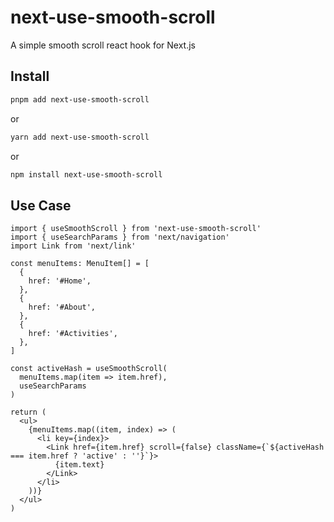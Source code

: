 # next-use-smooth-scroll

A simple smooth scroll react hook for Next.js

## Install

```bash
pnpm add next-use-smooth-scroll
```
or

```bash
yarn add next-use-smooth-scroll
```

or

```bash
npm install next-use-smooth-scroll
```

## Use Case

```tsx
import { useSmoothScroll } from 'next-use-smooth-scroll'
import { useSearchParams } from 'next/navigation'
import Link from 'next/link'

const menuItems: MenuItem[] = [
  {
    href: '#Home',
  },
  {
    href: '#About',
  },
  {
    href: '#Activities',
  },
]

const activeHash = useSmoothScroll(
  menuItems.map(item => item.href),
  useSearchParams
)

return (
  <ul>
    {menuItems.map((item, index) => (
      <li key={index}>
        <Link href={item.href} scroll={false} className={`${activeHash === item.href ? 'active' : ''}`}>
          {item.text}
        </Link>
      </li>
    ))}
  </ul>
)
```

